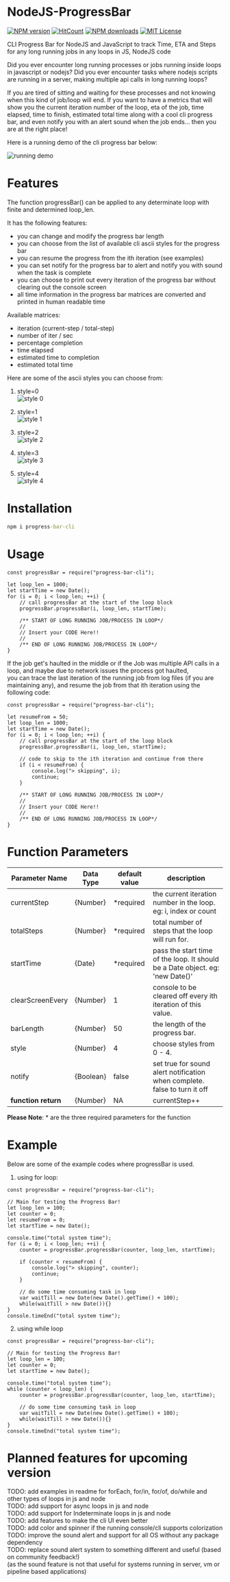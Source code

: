 # NodeJS-ProgressBar
[![NPM version](https://img.shields.io/npm/v/progress-bar-cli)](https://www.npmjs.com/package/progress-bar-cli)
[![HitCount](https://hits.dwyl.com/mratanusarkar/NodeJS-ProgressBar.svg?style=flat)](http://hits.dwyl.com/mratanusarkar/NodeJS-ProgressBar)
[![NPM downloads](https://img.shields.io/npm/dt/progress-bar-cli)](https://npmcharts.com/compare/progress-bar-cli?minimal=true)
[![MIT License](https://img.shields.io/npm/l/progress-bar-cli)](LICENSE)

CLI Progress Bar for NodeJS and JavaScript to track Time, ETA and Steps for any long running jobs in any loops in JS, NodeJS code

Did you ever encounter long running processes or jobs running inside loops in javascript or nodejs? Did you ever encounter tasks where nodejs scripts are running in a server, making multiple api calls in long running loops?

If you are tired of sitting and waiting for these processes and not knowing when this kind of job/loop will end. If you want to have a metrics that will show you the current iteration number of the loop, eta of the job, time elapsed, time to finish, estimated total time along with a cool cli progress bar, and even notify you with an alert sound when the job ends... then you are at the right place!

Here is a running demo of the cli progress bar below: <br>

![running demo](./assets/style04-running-demo.gif)


# Features
The function progressBar() can be applied to any determinate loop with finite and determined loop_len. <br>

It has the following features:
- you can change and modify the progress bar length
- you can choose from the list of available cli ascii styles for the progress bar
- you can resume the progress from the ith iteration (see examples)
- you can set notify for the progress bar to alert and notify you with sound when the task is complete
- you can choose to print out every iteration of the progress bar without clearing out the console screen
- all time information in the progress bar matrices are converted and printed in human readable time

Available matrices:
  - iteration (current-step / total-step)
  - number of iter / sec
  - percentage completion
  - time elapsed
  - estimated time to completion
  - estimated total time


Here are some of the ascii styles you can choose from:

1. style=0<br>
![style 0](./assets/style00.png)

2. style=1<br>
![style 1](./assets/style01.png)

3. style=2<br>
![style 2](./assets/style02.png)

4. style=3<br>
![style 3](./assets/style03.png)

5. style=4<br>
![style 4](./assets/style04.png)


# Installation
```cmd
npm i progress-bar-cli
```


# Usage
```node
const progressBar = require("progress-bar-cli");

let loop_len = 1000;
let startTime = new Date();
for (i = 0; i < loop_len; ++i) {
    // call progressBar at the start of the loop block
    progressBar.progressBar(i, loop_len, startTime);
    
    /** START OF LONG RUNNING JOB/PROCESS IN LOOP*/
    //
    // Insert your CODE Here!!
    //
    /** END OF LONG RUNNING JOB/PROCESS IN LOOP*/
}
```


If the job get's haulted in the middle or if the Job was multiple API calls in a loop, and maybe due to network issues the process got haulted, <br>
you can trace the last iteration of the running job from log files (if you are maintaining any), and resume the job from that ith iteration using the following code:

```node
const progressBar = require("progress-bar-cli");

let resumeFrom = 50;
let loop_len = 1000;
let startTime = new Date();
for (i = 0; i < loop_len; ++i) {
    // call progressBar at the start of the loop block
    progressBar.progressBar(i, loop_len, startTime);
    
    // code to skip to the ith iteration and continue from there
    if (i < resumeFrom) {
        console.log("> skipping", i);
        continue;
    }
    
    /** START OF LONG RUNNING JOB/PROCESS IN LOOP*/
    //
    // Insert your CODE Here!!
    //
    /** END OF LONG RUNNING JOB/PROCESS IN LOOP*/
}
```


# Function Parameters
Parameter Name | Data Type | default value | description
---------------|-----------|---------------|-------------
currentStep | {Number} | *required | the current iteration number in the loop. eg: i, index or count
totalSteps | {Number} | *required | total number of steps that the loop will run for.
startTime | {Date} | *required | pass the start time of the loop. It should be a Date object. eg: 'new Date()'
clearScreenEvery | {Number} | 1 | console to be cleared off every ith iteration of this value.
barLength | {Number} | 50 | the length of the progress bar.
style | {Number} | 4 | choose styles from 0 - 4.
notify | {Boolean} | false | set true for sound alert notification when complete. false to turn it off
**function return** | {Number} | NA | currentStep++

**Please Note**: * are the three required parameters for the function


# Example
Below are some of the example codes where progressBar is used.

1. using for loop:
```node
const progressBar = require("progress-bar-cli");

// Main for testing the Progress Bar!
let loop_len = 100;
let counter = 0;
let resumeFrom = 0;
let startTime = new Date();

console.time("total system time");
for (i = 0; i < loop_len; ++i) {
    counter = progressBar.progressBar(counter, loop_len, startTime);

    if (counter < resumeFrom) {
        console.log("> skipping", counter);
        continue;
    }

    // do some time consuming task in loop
    var waitTill = new Date(new Date().getTime() + 100);
    while(waitTill > new Date()){}
}
console.timeEnd("total system time");

```

2. using while loop
```node
const progressBar = require("progress-bar-cli");

// Main for testing the Progress Bar!
let loop_len = 100;
let counter = 0;
let startTime = new Date();

console.time("total system time");
while (counter < loop_len) {
    counter = progressBar.progressBar(counter, loop_len, startTime);

    // do some time consuming task in loop
    var waitTill = new Date(new Date().getTime() + 100);
    while(waitTill > new Date()){}
}
console.timeEnd("total system time");

```


# Planned features for upcoming version
TODO: add examples in readme for forEach, for/in, for/of, do/while and other types of loops in js and node <br>
TODO: add support for async loops in js and node <br>
TODO: add support for Indeterminate loops in js and node <br>
TODO: add features to make the cli UI even better <br>
TODO: add color and spinner if the running console/cli supports colorization <br>
TODO: improve the sound alert and support for all OS without any package dependency <br>
TODO: replace sound alert system to something different and useful (based on community feedback!) <br>
(as the sound feature is not that useful for systems running in server, vm or pipeline based applications)

